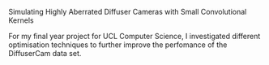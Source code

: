 Simulating Highly Aberrated Diffuser Cameras with Small Convolutional Kernels

For my final year project for UCL Computer Science, I investigated different optimisation techniques to further improve the perfomance of the DiffuserCam data set.
